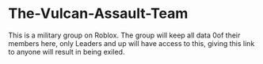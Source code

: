 The-Vulcan-Assault-Team
=======================

This is a military group on Roblox. The group will keep all data 0of their members here, only Leaders and up will have access to this, giving this link to anyone will result in being exiled.